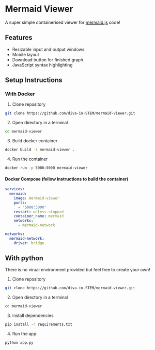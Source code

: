 # Mermaid Viewer
A super simple containerised viewer for [mermaid.js](https://mermaid.js.org/) code!

## Features
- Resizable input and output windows
- Mobile layout
- Download button for finished graph
- JavaScript syntax highlighting

## Setup Instructions

### With Docker
1. Clone repository
```bash
git clone https://github.com/diva-in-STEM/mermaid-viewer.git
```

2. Open directory in a terminal
```bash
cd mermaid-viewer
```

3. Build docker container
```bash
docker build -t mermaid-viewer .
```

4. Run the container
```bash
docker run -p 5000:5000 mermaid-viewer
```

#### Docker Compose (follow instructions to build the container)
```yaml
services:
  mermaid:
    image: mermaid-viewer
    ports:
      - "5000:5000"
    restart: unless-stopped
    container_name: mermaid
    networks:
      - mermaid-network

networks:
  mermaid-network:
    driver: bridge
```

## With python
There is no virual environment provided but feel free to create your own!

1. Clone repository
```bash
git clone https://github.com/diva-in-STEM/mermaid-viewer.git
```

2. Open directory in a terminal
```bash
cd mermaid-viewer
```

3. Install dependencies
```bash
pip install -r requirements.txt
```

4. Run the app
```bash
python app.py
```
